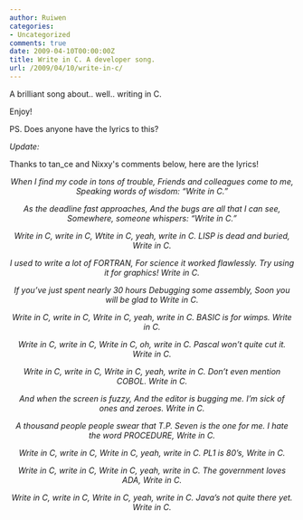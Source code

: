 ```yaml
---
author: Ruiwen
categories:
- Uncategorized
comments: true
date: 2009-04-10T00:00:00Z
title: Write in C. A developer song.
url: /2009/04/10/write-in-c/
---
```


<object width="425" height="344" data="http://www.youtube.com/v/J5LNTTGDKYo&amp;hl=en&amp;fs=1" type="application/x-shockwave-flash"><param name="allowFullScreen" value="true" /><param name="allowscriptaccess" value="always" /><param name="src" value="http://www.youtube.com/v/J5LNTTGDKYo&amp;hl=en&amp;fs=1" /><param name="allowfullscreen" value="true" /></object>

A brilliant song about.. well.. writing in C.

Enjoy!

PS.
Does anyone have the lyrics to this?

<em>Update:</em>

Thanks to tan_ce and Nixxy's comments below, here are the lyrics!
<p style="text-align: center;"><em>When I find my code in tons of trouble,
Friends and colleagues come to me,
Speaking words of wisdom:
“Write in C.”</em>

<p style="text-align: center;"><em>As the deadline fast approaches,
And the bugs are all that I can see,
Somewhere, someone whispers:
“Write in C.”</em>

<p style="text-align: center;"><em>Write in C, write in C,
Wtite in C, yeah, write in C.
LISP is dead and buried,
Write in C.</em>

<p style="text-align: center;"><em>I used to write a lot of FORTRAN,
For science it worked flawlessly.
Try using it for graphics!
Write in C.</em>

<p style="text-align: center;"><em>If you’ve just spent nearly 30 hours
Debugging some assembly,
Soon you will be glad to
Write in C.</em>

<p style="text-align: center;"><em>Write in C, write in C,
Write in C, yeah, write in C.
BASIC is for wimps.
Write in C.</em>

<p style="text-align: center;"><em>Write in C, write in C,
Write in C, oh, write in C.
Pascal won’t quite cut it.
Write in C.</em>

<p style="text-align: center;"><em>Write in C, write in C,
Write in C, yeah, write in C.
Don’t even mention COBOL.
Write in C.</em>

<p style="text-align: center;"><em>And when the screen is fuzzy,
And the editor is bugging me.
I’m sick of ones and zeroes.
Write in C.</em>

<p style="text-align: center;"><em>A thousand people people swear that T.P.
Seven is the one for me.
I hate the word PROCEDURE,
Write in C.</em>

<p style="text-align: center;"><em>Write in C, write in C,
Write in C, yeah, write in C.
PL1 is 80’s,
Write in C.</em>

<p style="text-align: center;"><em>Write in C, write in C,
Write in C, yeah, write in C.
The government loves ADA,
Write in C.</em>

<p style="text-align: center;"><em>Write in C, write in C,
Write in C, yeah, write in C.
Java’s not quite there yet.
Write in C.</em>
